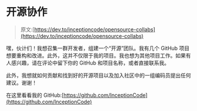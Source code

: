 # 开源协作

> 原文:[https://dev.to/inceptioncode/opensource-collabs](https://dev.to/inceptioncode/opensource-collabs)

嘿，伙计们！我想召集一群开发者，组建一个“开源”团队。我有几个 GitHub 项目想要重构和改进。此外，这并不仅限于我的项目。我也想为其他项目工作。如果有人感兴趣，请在评论中留下你的 GitHub 和项目名称，或者直接联系我。

此外，我想就如何贡献和找到好的开源项目以及加入社区中的一组编码员提出任何建议。谢谢！

在这里看看我的 GitHub:[https://github.com/InceptionCode](https://github.com/InceptionCode)
